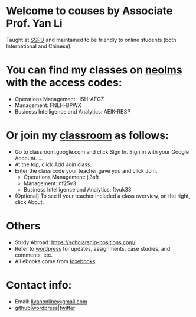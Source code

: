 # Welcome to couses by Associate Prof. Yan Li
Taught at [SSPU](http://en.sspu.edu.cn/2018/) and maintained to be friendly to online students (both International and Chinese).


# You can find my classes on [neolms](http://liyanonline.neolms.com) with the access codes:
* Operations  Management: IISH-AEGZ
* Management: FNLH-BPWX
* Business Intelligence and Analytics: AEIK-RBSP

# Or join my [classroom](http://classroom.google.com) as follows:
* Go to classroom.google.com and click Sign In. Sign in with your Google Account. ...
* At the top, click Add Join class.
* Enter the class code your teacher gave you and click Join. 
    * Operations  Management: ji3sft
    * Management: nf25v3
    * Business Intelligence and Analytics: ftvuk33
* (Optional) To see if your teacher included a class overview, on the right, click About.

# Others
* Study Abroad: https://scholarship-positions.com/
* Refer to [wordpress](https://liyanedu.wordpress.com/) for updates, assignments, case studies, and comments, etc.
* All ebooks come from [foxebooks](http://www.foxebook.net).

# Contact info:
* Email: liyanonline@gmail.com
* [github](https://github.com/liyanonline/courses)|[wordpress](https://liyanedu.wordpress.com/)|[twitter](https://twitter.com/liyanonline)

